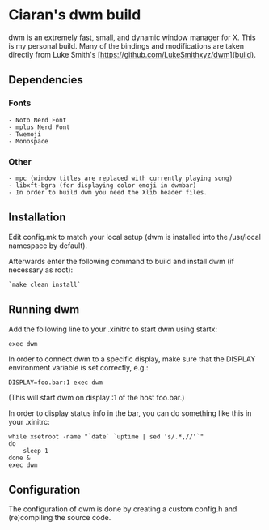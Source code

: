 # Ciaran's dwm build
dwm is an extremely fast, small, and dynamic window manager for X. This is my personal build. Many of the bindings and modifications are taken directly from Luke Smith's [https://github.com/LukeSmithxyz/dwm](build).

## Dependencies
### Fonts
	- Noto Nerd Font
	- mplus Nerd Font
	- Twemoji
	- Monospace
### Other
	- mpc (window titles are replaced with currently playing song)
	- libxft-bgra (for displaying color emoji in dwmbar)
	- In order to build dwm you need the Xlib header files.

## Installation
Edit config.mk to match your local setup (dwm is installed into
the /usr/local namespace by default).

Afterwards enter the following command to build and install dwm (if
necessary as root):

    `make clean install`


## Running dwm
Add the following line to your .xinitrc to start dwm using startx:

    exec dwm

In order to connect dwm to a specific display, make sure that
the DISPLAY environment variable is set correctly, e.g.:

    DISPLAY=foo.bar:1 exec dwm

(This will start dwm on display :1 of the host foo.bar.)

In order to display status info in the bar, you can do something
like this in your .xinitrc:

    while xsetroot -name "`date` `uptime | sed 's/.*,//'`"
    do
    	sleep 1
    done &
    exec dwm


## Configuration
The configuration of dwm is done by creating a custom config.h
and (re)compiling the source code.
